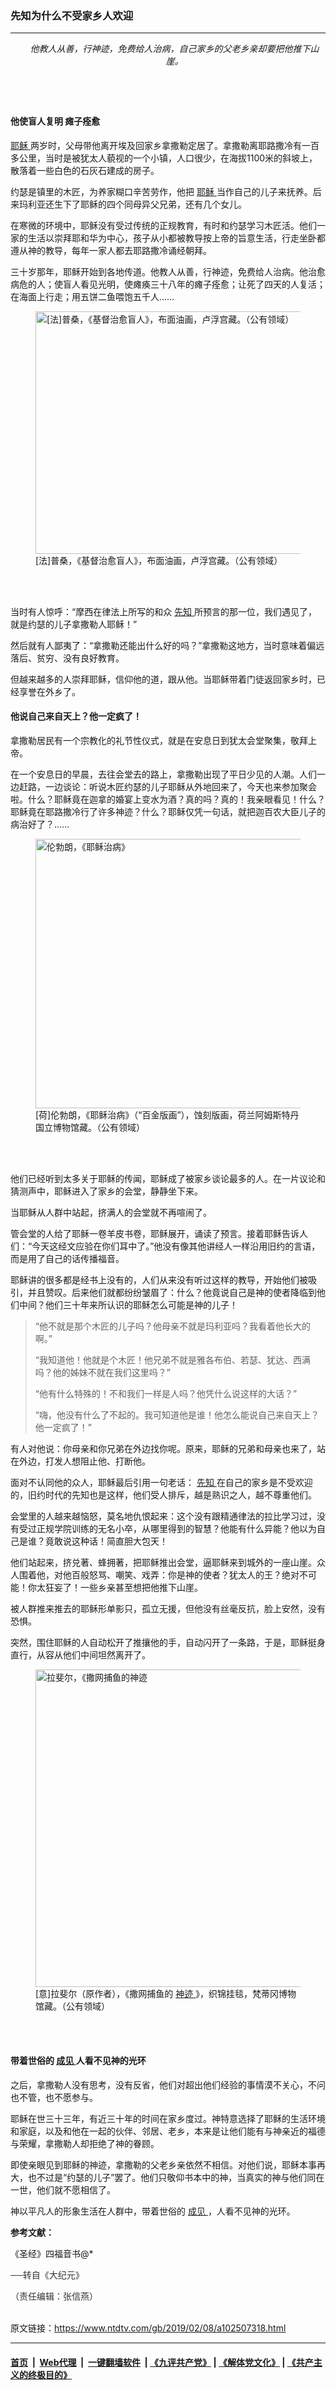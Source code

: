 ### 先知为什么不受家乡人欢迎
------------------------

<div class="post_content">
 <div class="column">
  <div class="arttop mbottom20">
  </div>
  <header role="heading">
   <div class="large-12 medium-12 small-12 columns articleBodyTopBar" id="topbar">
    <div class="large-12 medium-12 small-12 columns articleBodyTopBar" id="topbar">
     <div class="large-3 medium-3 small-12 column">
     </div>
    </div>
    <div class="clear">
     <em>
      他教人从善，行神迹，免费给人治病，自己家乡的父老乡亲却要把他推下山崖。
     </em>
    </div>
   </div>
  </header>
 </div>
 <h4>
  他使盲人复明 瘫子痊愈
 </h4>
 <p>
  <a href="https://www.ntdtv.com/gb/耶稣.htm">
   耶稣
  </a>
  两岁时，父母带他离开埃及回家乡拿撒勒定居了。拿撒勒离耶路撒冷有一百多公里，当时是被犹太人藐视的一个小镇，人口很少，在海拔1100米的斜坡上，散落着一些白色的石灰石建成的房子。
 </p>
 <p>
  约瑟是镇里的木匠，为养家糊口辛苦劳作，他把
  <a href="https://www.ntdtv.com/gb/耶稣.htm">
   耶稣
  </a>
  当作自己的儿子来抚养。后来玛利亚还生下了耶稣的四个同母异父兄弟，还有几个女儿。
 </p>
 <p>
  在寒微的环境中，耶稣没有受过传统的正规教育，有时和约瑟学习木匠活。他们一家的生活以崇拜耶和华为中心，孩子从小都被教导按上帝的旨意生活，行走坐卧都遵从神的教导，每年一家人都去耶路撒冷诵经朝拜。
 </p>
 <p>
  三十岁那年，耶稣开始到各地传道。他教人从善，行神迹，免费给人治病。他治愈病危的人；使盲人看见光明，使瘫痪三十八年的瘫子痊愈；让死了四天的人复活；在海面上行走；用五饼二鱼喂饱五千人……
 </p>
 <figure class="wp-caption aligncenter" id="attachment_11030701">
  <a href="http://i.epochtimes.com/assets/uploads/2019/02/01healin.jpg">
   <img alt="[法]普桑，《基督治愈盲人》，布面油画，卢浮宫藏。（公有领域）" class="wp-image-11030701 size-large" height="388" src="http://i.epochtimes.com/assets/uploads/2019/02/01healin-600x388.jpg" width="600"/>
  </a>
  <br/><figcaption class="wp-caption-text">
   [法]普桑，《基督治愈盲人》，布面油画，卢浮宫藏。（公有领域）
  </figcaption><br/>
 </figure><br/>
 <p>
  当时有人惊呼：“摩西在律法上所写的和众
  <a href="https://www.ntdtv.com/gb/先知.htm">
   先知
  </a>
  所预言的那一位，我们遇见了，就是约瑟的儿子拿撒勒人耶稣！”
 </p>
 <p>
  然后就有人鄙夷了：“拿撒勒还能出什么好的吗？”拿撒勒这地方，当时意味着偏远落后、贫穷、没有良好教育。
 </p>
 <p>
  但越来越多的人崇拜耶稣，信仰他的道，跟从他。当耶稣带着门徒返回家乡时，已经享誉在外乡了。
 </p>
 <h4>
  他说自己来自天上？他一定疯了！
 </h4>
 <p>
  拿撒勒居民有一个宗教化的礼节性仪式，就是在安息日到犹太会堂聚集，敬拜上帝。
 </p>
 <p>
  在一个安息日的早晨，去往会堂去的路上，拿撒勒出现了平日少见的人潮。人们一边赶路，一边谈论：听说木匠约瑟的儿子耶稣从外地回来了，今天也来参加聚会啦。什么？耶稣竟在迦拿的婚宴上变水为酒？真的吗？真的！我亲眼看见！什么？耶稣竟在耶路撒冷行了许多神迹？什么？耶稣仅凭一句话，就把迦百农大臣儿子的病治好了？……
 </p>
 <figure class="wp-caption aligncenter" id="attachment_11030703">
  <a href="http://i.epochtimes.com/assets/uploads/2019/02/0741.jpg">
   <img alt="伦勃朗，《耶稣治病》" class="wp-image-11030703 size-large" height="431" src="http://i.epochtimes.com/assets/uploads/2019/02/0741-600x431.jpg" width="600"/>
  </a>
  <br/><figcaption class="wp-caption-text">
   [荷]伦勃朗，《耶稣治病》（“百金版画”），蚀刻版画，荷兰阿姆斯特丹国立博物馆藏。（公有领域）
  </figcaption><br/>
 </figure><br/>
 <p>
  他们已经听到太多关于耶稣的传闻，耶稣成了被家乡谈论最多的人。在一片议论和猜测声中，耶稣进入了家乡的会堂，静静坐下来。
 </p>
 <p>
  当耶稣从人群中站起，挤满人的会堂就不再喧闹了。
 </p>
 <p>
  管会堂的人给了耶稣一卷羊皮书卷，耶稣展开，诵读了预言。接着耶稣告诉人们：“今天这经文应验在你们耳中了。”他没有像其他讲经人一样沿用旧约的言语，而是用了自己的话传播福音。
 </p>
 <p>
  耶稣讲的很多都是经书上没有的，人们从来没有听过这样的教导，开始他们被吸引，并且赞叹。后来他们就都纷纷皱眉了：什么？他竟说自己是神的使者降临到他们中间？他们三十年来所认识的耶稣怎么可能是神的儿子！
 </p>
 <blockquote>
  <p>
   “他不就是那个木匠的儿子吗？他母亲不就是玛利亚吗？我看着他长大的啊。”
  </p>
  <p>
   “我知道他！他就是个木匠！他兄弟不就是雅各布伯、若瑟、犹达、西满吗？他的姊妹不就在我们这里吗？”
  </p>
  <p>
   “他有什么特殊的！不和我们一样是人吗？他凭什么说这样的大话？”
  </p>
  <p>
   “嗨，他没有什么了不起的。我可知道他是谁！他怎么能说自己来自天上？他一定疯了！”
  </p>
 </blockquote>
 <p>
  有人对他说：你母亲和你兄弟在外边找你呢。原来，耶稣的兄弟和母亲也来了，站在外边，打发人想阻止他、打断他。
 </p>
 <p>
  面对不认同他的众人，耶稣最后引用一句老话：
  <a href="https://www.ntdtv.com/gb/先知.htm">
   先知
  </a>
  在自己的家乡是不受欢迎的，旧约时代的先知也是这样，他们受人排斥，越是熟识之人，越不尊重他们。
 </p>
 <p>
  会堂里的人越来越恼怒，莫名地仇恨起来：这个没有跟精通律法的拉比学习过，没有受过正规学院训练的无名小卒，从哪里得到的智慧？他能有什么异能？他以为自己是谁？竟敢说这种话！简直胆大包天！
 </p>
 <p>
  他们站起来，挤兑著、蜂拥著，把耶稣推出会堂，逼耶稣来到城外的一座山崖。众人围着他，对他百般怒骂、嘲笑、戏弄：你是神的使者？犹太人的王？绝对不可能！你太狂妄了！一些乡亲甚至想把他推下山崖。
 </p>
 <p>
  被人群推来推去的耶稣形单影只，孤立无援，但他没有丝毫反抗，脸上安然，没有恐惧。
 </p>
 <p>
  突然，围住耶稣的人自动松开了推攘他的手，自动闪开了一条路，于是，耶稣挺身直行，从容从他们中间坦然离开了。
 </p>
 <figure class="wp-caption aligncenter" id="attachment_11030702">
  <a href="http://i.epochtimes.com/assets/uploads/2019/02/1tapestr.jpg">
   <img alt="拉斐尔，《撒网捕鱼的神迹" class="wp-image-11030702 size-medium" height="508" src="http://i.epochtimes.com/assets/uploads/2019/02/1tapestr-450x508.jpg" width="450"/>
  </a>
  <br/><figcaption class="wp-caption-text">
   [意]拉斐尔（原作者），《撒网捕鱼的
   <a href="https://www.ntdtv.com/gb/神迹.htm">
    神迹
   </a>
   》，织锦挂毯，梵蒂冈博物馆藏。（公有领域）
  </figcaption><br/>
 </figure><br/>
 <h4>
  <strong>
   带着世俗的
   <a href="https://www.ntdtv.com/gb/成见.htm">
    成见
   </a>
   人看不见神的光环
  </strong>
 </h4>
 <p>
  之后，拿撒勒人没有思考，没有反省，他们对超出他们经验的事情漠不关心，不问也不管，也不愿参与。
 </p>
 <p>
  耶稣在世三十三年，有近三十年的时间在家乡度过。神特意选择了耶稣的生活环境和家庭，以及和他在一起的伙伴、邻居、老乡，本来是让他们能有与神亲近的福德与荣耀，拿撒勒人却拒绝了神的眷顾。
 </p>
 <p>
  即使亲眼见到耶稣的神迹，拿撒勒的父老乡亲依然不相信。对他们说，耶稣本事再大，也不过是“约瑟的儿子”罢了。他们只敬仰书本中的神，当真实的神与他们同在一世，他们就不愿相信了。
 </p>
 <p>
  神以平凡人的形象生活在人群中，带着世俗的
  <a href="https://www.ntdtv.com/gb/成见.htm">
   成见
  </a>
  ，人看不见神的光环。
 </p>
 <p>
  <strong>
   参考文献：
  </strong>
 </p>
 <p>
  《圣经》四福音书@*
 </p>
 <p>
  <span style="color: #343434; font-family: 'helvetica neue', helvetica, arial, sans-serif;">
   ──转自《大纪元》
  </span>
 </p>
 <p>
  <span style="color: #343434; font-family: 'helvetica neue', helvetica, arial, sans-serif;">
   （责任编辑：张信燕）
  </span>
 </p>
 <div class="single_ad">
 </div>
</div>

<br/>原文链接：https://www.ntdtv.com/gb/2019/02/08/a102507318.html


------------------------
#### [首页](https://github.com/gfw-breaker/banned-news/blob/master/README.md) &nbsp;|&nbsp; [Web代理](https://github.com/labour-camp/helloworld) &nbsp;|&nbsp; [一键翻墙软件](https://github.com/gfw-breaker/nogfw/blob/master/README.md) &nbsp;| [《九评共产党》](https://github.com/gfw-breaker/9ping.md/blob/master/README.md#九评之一评共产党是什么) | [《解体党文化》](https://github.com/gfw-breaker/jtdwh.md/blob/master/README.md) | [《共产主义的终极目的》](https://github.com/gfw-breaker/gczydzjmd.md/blob/master/README.md)

